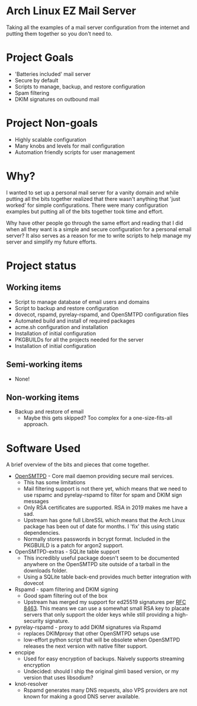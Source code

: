 # Arch Linux EZ Mail Server

Taking all the examples of a mail server configuration from the
internet and putting them together so you don't need to.

# Project Goals

* 'Batteries included' mail server
* Secure by default
* Scripts to manage, backup, and restore configuration
* Spam filtering
* DKIM signatures on outbound mail

# Project Non-goals

* Highly scalable configuration
* Many knobs and levels for mail configuration
* Automation friendly scripts for user management

# Why?

I wanted to set up a personal mail server for a vanity domain and
while putting all the bits together realized that there wasn't anything
that 'just worked' for simple configurations. There were many configuration
examples but putting all of the bits together took time and effort.

Why have other people go through the same effort and reading that I did when
all they want is a simple and secure configuration for a personal email server?
It also serves as a reason for me to write scripts to help manage my server and
simplify my future efforts.

# Project status

## Working items

* Script to manage database of email users and domains
* Script to backup and restore configuration
* dovecot, rspamd, pyrelay-rspamd, and OpenSMTPD configuration files
* Automated build and install of required packages
* acme.sh configuration and installation
* Installation of initial configuration
* PKGBUILDs for all the projects needed for the server
* Installation of initial configuration

## Semi-working items

* None!

## Non-working items

* Backup and restore of email
  * Maybe this gets skipped? Too complex for a one-size-fits-all approach.

# Software Used

A brief overview of the bits and pieces that come together.

* [OpenSMTPD](https://www.opensmtpd.org) - Core mail daemon providing secure mail services. 
  * This has some limitations
  * Mail filtering support is not there yet, which means that we need to use
rspamc and pyrelay-rspamd to filter for spam and DKIM sign messages
  * Only RSA certificates are supported. RSA in 2019 makes me have a sad.
  * Upstream has gone full LibreSSL which means that the Arch Linux package
has been out of date for months. I 'fix' this using static dependencies.
  * Normally stores passwords in bcrypt format. Included in the PKGBUILD is a patch
for argon2 support.
* OpenSMTPD-extras - SQLite table support
  * This incredibly useful package doesn't seem to be documented anywhere
on the OpenSMTPD site outside of a tarball in the downloads folder.
  * Using a SQLite table back-end provides much better integration with dovecot
* Rspamd - spam filtering and DKIM signing
  * Good spam filtering out of the box
  * Upstream has merged my support for ed25519 signatures per
[RFC 8463](https://www.rfc-editor.org/rfc/rfc8463.txt). This means we can use
a somewhat small RSA key to placate servers that only support the older keys
while still providing a high-security signature.
* pyrelay-rspamd - proxy to add DKIM signatures via Rspamd
  * replaces DKIMproxy that other OpenSMTPD setups use
  * low-effort python script that will be obsolete when OpenSMTPD
releases the next version with native filter support.
* encpipe
  * Used for easy encryption of backups. Naively supports streaming encryption
  * Undecided: should I ship the original gimli based version, or my version
that uses libsodium?
* knot-resolver
  * Rspamd generates many DNS requests, also VPS providers are not known for
making a good DNS server available.
